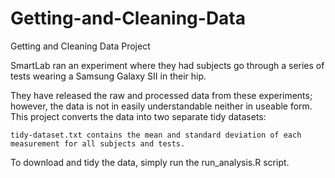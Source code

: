 Getting-and-Cleaning-Data
=========================

Getting and Cleaning Data Project


SmartLab ran an experiment where they had subjects go through a series of tests wearing a Samsung Galaxy SII in their hip.

They have released the raw and processed data from these experiments; however, the data is not in easily understandable neither in  useable form. This project converts the data into two separate tidy datasets:

    tidy-dataset.txt contains the mean and standard deviation of each measurement for all subjects and tests.

To download and tidy the data, simply run the run_analysis.R script.
